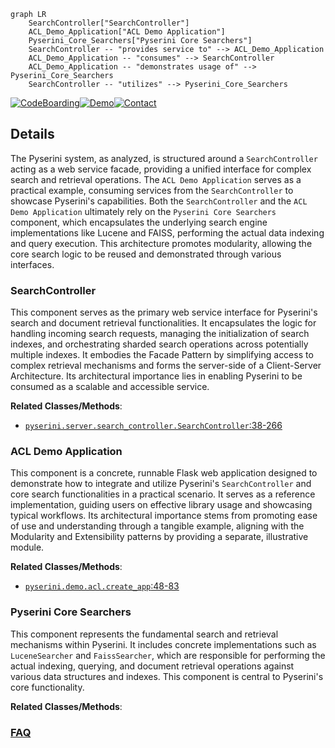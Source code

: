 ```mermaid
graph LR
    SearchController["SearchController"]
    ACL_Demo_Application["ACL Demo Application"]
    Pyserini_Core_Searchers["Pyserini Core Searchers"]
    SearchController -- "provides service to" --> ACL_Demo_Application
    ACL_Demo_Application -- "consumes" --> SearchController
    ACL_Demo_Application -- "demonstrates usage of" --> Pyserini_Core_Searchers
    SearchController -- "utilizes" --> Pyserini_Core_Searchers
```

[![CodeBoarding](https://img.shields.io/badge/Generated%20by-CodeBoarding-9cf?style=flat-square)](https://github.com/CodeBoarding/GeneratedOnBoardings)[![Demo](https://img.shields.io/badge/Try%20our-Demo-blue?style=flat-square)](https://www.codeboarding.org/demo)[![Contact](https://img.shields.io/badge/Contact%20us%20-%20contact@codeboarding.org-lightgrey?style=flat-square)](mailto:contact@codeboarding.org)

## Details

The Pyserini system, as analyzed, is structured around a `SearchController` acting as a web service facade, providing a unified interface for complex search and retrieval operations. The `ACL Demo Application` serves as a practical example, consuming services from the `SearchController` to showcase Pyserini's capabilities. Both the `SearchController` and the `ACL Demo Application` ultimately rely on the `Pyserini Core Searchers` component, which encapsulates the underlying search engine implementations like Lucene and FAISS, performing the actual data indexing and query execution. This architecture promotes modularity, allowing the core search logic to be reused and demonstrated through various interfaces.

### SearchController
This component serves as the primary web service interface for Pyserini's search and document retrieval functionalities. It encapsulates the logic for handling incoming search requests, managing the initialization of search indexes, and orchestrating sharded search operations across potentially multiple indexes. It embodies the Facade Pattern by simplifying access to complex retrieval mechanisms and forms the server-side of a Client-Server Architecture. Its architectural importance lies in enabling Pyserini to be consumed as a scalable and accessible service.


**Related Classes/Methods**:

- <a href="https://github.com/castorini/pyserini/blob/master/pyserini/server/search_controller.py#L38-L266" target="_blank" rel="noopener noreferrer">`pyserini.server.search_controller.SearchController`:38-266</a>


### ACL Demo Application
This component is a concrete, runnable Flask web application designed to demonstrate how to integrate and utilize Pyserini's `SearchController` and core search functionalities in a practical scenario. It serves as a reference implementation, guiding users on effective library usage and showcasing typical workflows. Its architectural importance stems from promoting ease of use and understanding through a tangible example, aligning with the Modularity and Extensibility patterns by providing a separate, illustrative module.


**Related Classes/Methods**:

- <a href="https://github.com/castorini/pyserini/blob/master/pyserini/demo/acl.py#L48-L83" target="_blank" rel="noopener noreferrer">`pyserini.demo.acl.create_app`:48-83</a>


### Pyserini Core Searchers
This component represents the fundamental search and retrieval mechanisms within Pyserini. It includes concrete implementations such as `LuceneSearcher` and `FaissSearcher`, which are responsible for performing the actual indexing, querying, and document retrieval operations against various data structures and indexes. This component is central to Pyserini's core functionality.


**Related Classes/Methods**:





### [FAQ](https://github.com/CodeBoarding/GeneratedOnBoardings/tree/main?tab=readme-ov-file#faq)